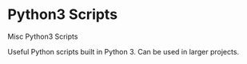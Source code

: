 # Python3 Scripts
Misc Python3 Scripts

Useful Python scripts built in Python 3. Can be used in larger projects.
